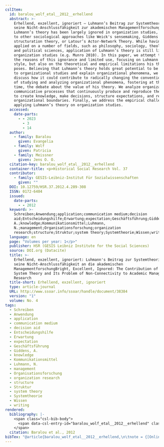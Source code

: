```yaml
---
cslItem:
  id: baralou_wolf_etal__2012__erhellend
  abstract: >-
    Erhellend, exzellent, ignoriert – Luhmann’s Beitrag zur Systemtheorie und
    seine Nicht-Anschlussfähigkeit zur akademischen Managementforschung«. Niklas
    Luhmann’s theory has been largely ignored in organization studies, compared
    to other sociological approaches like Weick's sensemaking, Giddens’
    structuration theory, or Latour’s Actor-Network Theory. While having being
    applied on a number of fields, such as philosophy, sociology, theology, law
    and political sciences, application of Luhmann’s theory is still limited in
    organization studies (e.g. Munro 2010). In this paper, we attempt to explain
    the reasons of this ignorance and limited use, focusing on Luhmann’s writing
    style, but also on the theoretical and empirical limitations his theory
    poses. Believing that Luhmann’s theory holds great potential to be applied
    to organizational studies and explain organizational phenomena, we then
    discuss how it could contribute to radically changing the conventional ways
    of studying and analyzing organizational phenomena, fostering at the same
    time, the debate about the value of his theory. We analyze organizations as
    communicative processes that continuously produce and reproduce themselves
    to create knowledge, make decisions, structure expectations, and redefine
    organizational boundaries. Finally, we address the empirical challenges of
    applying Luhmann’s theory on organization studies.
  accessed:
    date-parts:
      - - 2023
        - 3
        - 14
  author:
    - family: Baralou
      given: Evangelia
    - family: Wolf
      given: Patricia
    - family: Meissner
      given: Jens O. O.
  citation-key: baralou_wolf_etal__2012__erhellend
  container-title: <p>Historical Social Research Vol. 37
  contributor:
    - family: GESIS-Leibniz-Institut Für Sozialwissenschaften
      given: ""
  DOI: 10.12759/HSR.37.2012.4.289-308
  ISSN: 0172-6404
  issued:
    date-parts:
      - - 2012
  keyword: >-
    Schreiben;Anwendung;application;communication medium;decision
    aid;Entscheidungshilfe;Erwartung;expectation;Geschäftsführung;Giddens,
    A.;knowledge;Kommunikationsmittel;Luhmann,
    N.;management;Organisationsforschung;organization
    research;structure;Struktur;system theory;Systemtheorie;Wissen;writing
  language: en
  page: "Volumes per year: 1</p>"
  publisher: HSR (GESIS Leibniz Institute for the Social Sciences)
  source: DOI.org (Datacite)
  title: >-
    Erhellend, exzellent, ignoriert: Luhmann's Beitrag zur Systemtheorie und
    seine Nicht-Anschlussfähigkeit an die akademischen
    ManagementforschungBright, Excellent, Ignored: The Contribution of Luhmann's
    System Theory and Its Problem of Non-Connectivity to Academic Management
    Research
  title-short: Erhellend, exzellent, ignoriert
  type: article-journal
  URL: http://www.ssoar.info/ssoar/handle/document/38384
  version: "1"
  volume: No. 4
tags:
  - Schreiben
  - Anwendung
  - application
  - communication medium
  - decision aid
  - Entscheidungshilfe
  - Erwartung
  - expectation
  - Geschäftsführung
  - Giddens, A.
  - knowledge
  - Kommunikationsmittel
  - Luhmann, N.
  - management
  - Organisationsforschung
  - organization research
  - structure
  - Struktur
  - system theory
  - Systemtheorie
  - Wissen
  - writing
rendered:
  bibliography: |-
    <span class="csl-bib-body">
      <span data-csl-entry-id="baralou_wolf_etal__2012__erhellend" class="csl-entry">Baralou, E., Wolf, P., &#38; Meissner, J. O. O. 2012. Erhellend, exzellent, ignoriert: Luhmann’s Beitrag zur Systemtheorie und seine Nicht-Anschlussfähigkeit an die akademischen ManagementforschungBright, Excellent, Ignored: The Contribution of Luhmann’s System Theory and Its Problem of Non-Connectivity to Academic Management Research. <i>&#60;p&#62;Historical Social Research Vol. 37</i>, <i>No. 4</i>, Volumes per year: 1&#60;/p&#62;. <a href='https://doi.org/10.12759/HSR.37.2012.4.289-308'>https://doi.org/10.12759/HSR.37.2012.4.289-308</a></span>
    </span>
  citation: Baralou et al., 2012
bibTex: "@article{baralou_wolf_etal__2012__erhellend,\n\tnote = {[Online; accessed 2023-03-14]},\n\tauthor = {Baralou, Evangelia and Wolf, Patricia and Meissner, Jens O. O.},\n\tjournal = {\\textless{}p\\textgreater{}Historical Social Research Vol. 37},\n\tyear = {2012},\n\tpages = {Volumes per year: 1\\textless{}/p\\textgreater{}},\n\tpublisher = {HSR (GESIS Leibniz Institute for the Social Sciences)},\n\ttitle = {Erhellend, exzellent, ignoriert: Luhmann's {Beitrag} zur {Systemtheorie} und seine {Nicht}-{Anschlussf}{\\\" a}higkeit an die akademischen {ManagementforschungBright}, {Excellent}, {Ignored}: The {Contribution} of {Luhmann}'s {System} {Theory} and {Its} {Problem} of {Non}-{Connectivity} to {Academic} {Management} {Research}},\n\tvolume = {No. 4},\n}\n\n"
---
```

